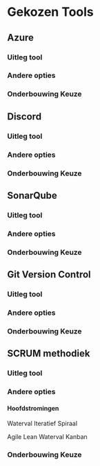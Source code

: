 # Gekozen Tools 

## Azure 
### Uitleg tool

### Andere opties 

### Onderbouwing Keuze

## Discord 
### Uitleg tool

### Andere opties 

### Onderbouwing Keuze


## SonarQube
### Uitleg tool

### Andere opties 

### Onderbouwing Keuze


## Git Version Control 
### Uitleg tool

### Andere opties 

### Onderbouwing Keuze


## SCRUM methodiek 
### Uitleg tool

### Andere opties 
#### Hoofdstromingen
Waterval 
Iteratief
Spiraal

Agile
Lean
Waterval
Kanban



### Onderbouwing Keuze



